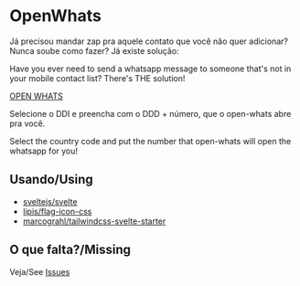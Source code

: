 # OpenWhats

Já precisou mandar zap pra aquele contato que você não quer adicionar? Nunca soube como fazer? Já existe solução:

Have you ever need to send a whatsapp message to someone that's not in your mobile contact list? There's THE solution!

[OPEN WHATS](http://open-whats.surge.sh)

Selecione o DDI e preencha com o DDD + número, que o open-whats abre pra você.

Select the country code and put the number that open-whats will open the whatsapp for you!

## Usando/Using

- [sveltejs/svelte](https://github.com/sveltejs/svelte)
- [lipis/flag-icon-css](https://github.com/lipis/flag-icon-css)
- [marcograhl/tailwindcss-svelte-starter](https://github.com/marcograhl/tailwindcss-svelte-starter)

## O que falta?/Missing

Veja/See [Issues](https://github.com/paiva-thiago/open-whats/issues)
